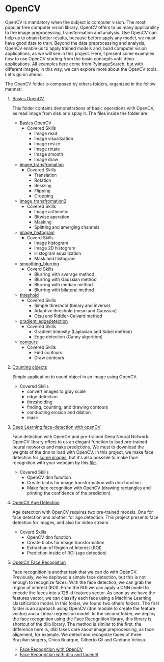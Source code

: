 # OpenCV

OpenCV is mandatory when the subject is computer vision. The most popular free computer vision library, OpenCV offers to us many applicability to the image preprocessing, transformation and analysis. Use OpenCV can help us to obtain better results, because before apply any model, we must have good data to train. Beyond the data preprocessing and analysis, OpenCV enable us to apply trained models and, build computer vision applications, as we will see in this project. Here, I present some examples how to use OpenCV starting from the basic concepts until deep applications. All examples here come from [PyImageSearch](https://www.pyimagesearch.com/), but with different images, in this way, we can explore more about the OpenCV tools. Let's go on ahead.

The OpenCV folder is composed by others folders, organized in the follow manner:

1. [Basics OpenCV](https://github.com/IgorMeloS/OpenCV_Training/tree/main/OpenCV/1%20-%20Basics%20OpenCV)

    This folder contains demonstrations of basic operations with OpenCV, as read image from disk or display it.  The files inside the folder are:

    * [Basics OpenCV](https://github.com/IgorMeloS/OpenCV_Training/blob/main/OpenCV/1%20-%20Basics%20OpenCV/Basics_OpenCV.ipynb)
      * Covered Skills
        * Image read
        * Image visualization
        * Image resize
        * Image rotate
        * Image smooth
        * Image draw
    * [image_transfromation](https://github.com/IgorMeloS/OpenCV_Training/blob/main/OpenCV/1%20-%20Basics%20OpenCV/image_transformation.ipynb)
      * Covered Skills
        * Translation
        * Rotation
        * Resizing
        * Flipping
        * Cropping
    * [image_transfromation2](https://github.com/IgorMeloS/OpenCV_Training/blob/main/OpenCV/1%20-%20Basics%20OpenCV/image_transformation2.ipynb)
      * Covered Skills
        * Image arithmetic
        * Bitwise aperation
        * Masking
        * Splitting and amerging channels
    * [image_histogram](https://github.com/IgorMeloS/OpenCV_Training/blob/main/OpenCV/1%20-%20Basics%20OpenCV/image_histogram.ipynb)
      * Coverd Skills
        * Image histogram
        * Image 2D histogram
        * Histogram equalization
        * Mask and histogram
    * [smoothing_blurring](https://github.com/IgorMeloS/OpenCV_Training/blob/main/OpenCV/1%20-%20Basics%20OpenCV/smoothing_blurring.ipynb)
      * Coverd Skills
        * Blurring with average method
        * Blurring with Gaussian method
        * Blurring with median method
        * Blurring with bilateral method
    * [threshold](https://github.com/IgorMeloS/OpenCV_Training/blob/main/OpenCV/1%20-%20Basics%20OpenCV/threshold.ipynb)
      * Covered Skills
        * Simple threshold (binary and inverse)
        * Adaptive threshold (mean and Gaussian)
        * Otsu and Riddler-Calvard method
    * [gradient_edgedetection](https://github.com/IgorMeloS/OpenCV_Training/blob/main/OpenCV/1%20-%20Basics%20OpenCV/gradient_edgedetection.ipynb)
      * Covered Skills
        * Gradient intensity (Laplacian and Sobel method)
        * Edge detection (Canny algorithm)
    * [contours](https://github.com/IgorMeloS/OpenCV_Training/blob/main/OpenCV/1%20-%20Basics%20OpenCV/contours.ipynb)
      * Covered Skills
        * Find contours
        * Draw contours

2. [Counting objects](https://github.com/IgorMeloS/OpenCV_Training/tree/main/OpenCV/2%20-%20Counting%20objects)

    Simple application to count object in an image using OpenCV.
    - Covered Skills
      - convert images to gray scale
      - edge detection
      - thresholding
      - finding, counting, and drawing contours
      - conducting erosion and dilation
      - mask
3. [Deep Learning face-detection with openCV](https://github.com/IgorMeloS/OpenCV_Training/tree/main/OpenCV/3%20-%20Deep%20Learning%20face-detection%20with%20openCV)

    Face detection with OpenCV and pre-trained Deep Neural Network. OpenCV library offers to us an elegant function to load pre-trained neural networks and make predictions. We must to download the weights of the dnn to load with OpenCV. In this project, we make face detection for [some images](https://github.com/IgorMeloS/OpenCV_Training/blob/main/OpenCV/3%20-%20Deep%20Learning%20face-detection%20with%20openCV/face_detector.ipynb), but it's also possible to make face recognition with your webcam by this [file](https://github.com/IgorMeloS/OpenCV_Training/blob/main/OpenCV/3%20-%20Deep%20Learning%20face-detection%20with%20openCV/face_detector_video.py).
    - Covered Skills
      - OpenCV dnn function
      - Create blobs for image transformation with dnn function
      - Make face recognition with OpenCV (drawing rectangles and printing the confidence of the prediction)
4. [OpenCV Age Detection](https://github.com/IgorMeloS/OpenCV_Training/tree/main/OpenCV/4%20-%20OpenCV%20Age%20Detection)
    
    Age detection with OpenCV requires two pre-trained models. One for face detection and another for age detection. This project presents face detection for images, and also for video stream.
    - Coverd Skills
      - OpenCV dnn function
      - Create blobs for image transformation
      - Extraction of Region of Interest (ROI)
      - Prediction inside of ROI (age detection)
5. [OpenCV Face Recognition](https://github.com/IgorMeloS/OpenCV_Training/tree/main/OpenCV/5%20-%20Face%20Recognition)
    
    Face recognition is another task that we can do with OpenCV. Previously, we’ve deployed a simple face detection, but this is not enough to recognize faces.
    With the face detection, we can grab the region of interest (ROI). From the ROI we can apply a CNN model to encode the faces into a 128-d features vector.  As soon as we have the features vector, we can classify each face using a Machine Learning classification model. In this folder, we found two others folders. The first folder is an approach using OpenCV (dnn module to create the feature vector) and a Linear regression model. In the second folder, we deploy the face recognition using the Face Recognition library, this library is shortcut of the dlib library. The method is similar to the first, the difference here is, dlib takes care about image preprocessing, as face alignment, for example. We detect and recognize faces of three Brazilian singers, Chico Buarque, Gilberto Gil and Caetano Veloso.
    
    - [Face Recognition with OpenCV](https://github.com/IgorMeloS/OpenCV_Training/tree/main/OpenCV/5%20-%20Face%20Recognition/Face%20Recognition%20with%20OpenCV)
    - [Face Recognition with dlib and facenet](https://github.com/IgorMeloS/OpenCV_Training/tree/main/OpenCV/5%20-%20Face%20Recognition/Face%20Recognition%20with%20dlib%20and%20facenet)
